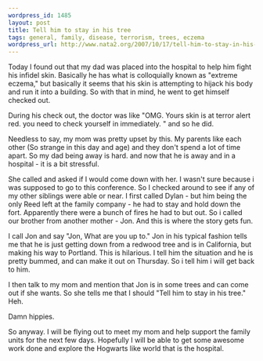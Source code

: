```yaml
--- 
wordpress_id: 1485
layout: post
title: Tell him to stay in his tree
tags: general, family, disease, terrorism, trees, eczema
wordpress_url: http://www.nata2.org/2007/10/17/tell-him-to-stay-in-his-tree/
---
```

Today I found out that my dad was placed into the hospital to help him fight his infidel skin. Basically he has what is colloquially known as "extreme eczema," but basically it seems that his skin is attempting to hijack his body and run it into a building. So with that in mind, he went to get himself checked out.

During his check out, the doctor was like "OMG. Yours skin is at terror alert red. you need to check yourself in immediately. " and so he did.

Needless to say, my mom was pretty upset by this. My parents like each other (So strange in this day and age) and they don't spend a lot of time apart. So my dad being away is hard. and now that he is away and in a hospital - it is a bit stressful.

She called and asked if I would come down with her. I wasn't sure because i was supposed to go to this conference. So I checked around to see if any of my other siblings were able or near. I first called Dylan - but him being the only Reed left at the family company - he had to stay and hold down the fort. Apparently there were a bunch of fires he had to but out. So i called our brother from another mother - Jon. And this is where the story gets fun.

I call Jon and say "Jon, What are you up to." Jon in his typical fashion tells me that he is just getting down from a redwood tree and is in California, but making his way to Portland. This is hilarious. I tell him the situation and he is pretty bummed, and can make it out on Thursday. So i tell him i will get back to him.

I then talk to my mom and mention that Jon is in some trees and can come out if she wants. So she tells me that I should "Tell him to stay in his tree." Heh.

Damn hippies.

So anyway. I will be flying out to meet my mom and help support the family units for the next few days. Hopefully I will be able to get some awesome work done and explore the Hogwarts like world that is the hospital.
